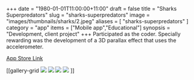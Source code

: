 +++
date = "1980-01-01T11:00:00+11:00"
draft = false
title = "Sharks Superpredators"
slug = "sharks-superpredators"
image = "images/thumbnails/sharks/2.jpeg"
aliases = [
	"sharks-superpredators"
]
category = "app"
items = ["Mobile app","Educational"]
synopsis = "Development, client project"
+++
Participated as the coder. Specially rewarding was the development of a 3D parallax effect that uses the accelerometer.

[App Store Link](https://itunes.apple.com/au/app/sharks-superpredators/id553807662?mt=8)

[[gallery-grid
![](images/thumbnails/sharks/1.jpeg)
![](images/thumbnails/sharks/2.jpeg)
![](images/thumbnails/sharks/3.jpeg)
![](images/thumbnails/sharks/4.jpeg)
]]

